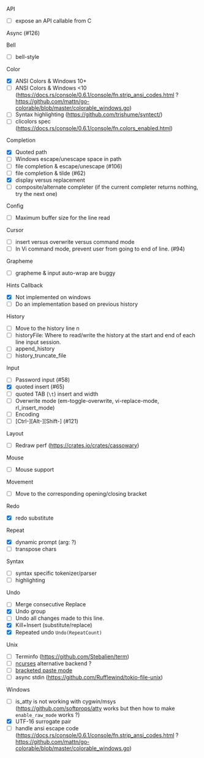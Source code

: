 API
- [ ] expose an API callable from C

Async (#126)

Bell
- [ ] bell-style

Color
- [X] ANSI Colors & Windows 10+
- [ ] ANSI Colors & Windows <10 (https://docs.rs/console/0.6.1/console/fn.strip_ansi_codes.html ? https://github.com/mattn/go-colorable/blob/master/colorable_windows.go)
- [ ] Syntax highlighting (https://github.com/trishume/syntect/)
- [ ] clicolors spec (https://docs.rs/console/0.6.1/console/fn.colors_enabled.html)

Completion
- [X] Quoted path
- [ ] Windows escape/unescape space in path
- [ ] file completion & escape/unescape (#106)
- [ ] file completion & tilde (#62)
- [X] display versus replacement
- [ ] composite/alternate completer (if the current completer returns nothing, try the next one)

Config
- [ ] Maximum buffer size for the line read

Cursor
- [ ] insert versus overwrite versus command mode
- [ ] In Vi command mode, prevent user from going to end of line. (#94)

Grapheme
- [ ] grapheme & input auto-wrap are buggy

Hints Callback
- [X] Not implemented on windows
- [ ] Do an implementation based on previous history

History
- [ ] Move to the history line n
- [ ] historyFile: Where to read/write the history at the start and end of
each line input session.
- [ ] append_history
- [ ] history_truncate_file

Input
- [ ] Password input (#58)
- [X] quoted insert (#65)
- [ ] quoted TAB (`\t`) insert and width
- [ ] Overwrite mode (em-toggle-overwrite, vi-replace-mode, rl_insert_mode)
- [ ] Encoding
- [ ] [Ctrl-][Alt-][Shift-]<Key> (#121)

Layout
- [ ] Redraw perf (https://crates.io/crates/cassowary)

Mouse
- [ ] Mouse support

Movement
- [ ] Move to the corresponding opening/closing bracket

Redo
- [X] redo substitute

Repeat
- [X] dynamic prompt (arg: ?)
- [ ] transpose chars

Syntax
- [ ] syntax specific tokenizer/parser
- [ ] highlighting

Undo
- [ ] Merge consecutive Replace
- [X] Undo group
- [ ] Undo all changes made to this line.
- [X] Kill+Insert (substitute/replace)
- [X] Repeated undo `Undo(RepeatCount)`

Unix
- [ ] Terminfo (https://github.com/Stebalien/term)
- [ ] [ncurses](https://crates.io/crates/ncurses) alternative backend ?
- [ ] [bracketed paste mode](https://cirw.in/blog/bracketed-paste)
- [ ] async stdin (https://github.com/Rufflewind/tokio-file-unix)

Windows
- [ ] is_atty is not working with cygwin/msys (https://github.com/softprops/atty works but then how to make `enable_raw_mode` works ?)
- [X] UTF-16 surrogate pair
- [ ] handle ansi escape code (https://docs.rs/console/0.6.1/console/fn.strip_ansi_codes.html ? https://github.com/mattn/go-colorable/blob/master/colorable_windows.go)
